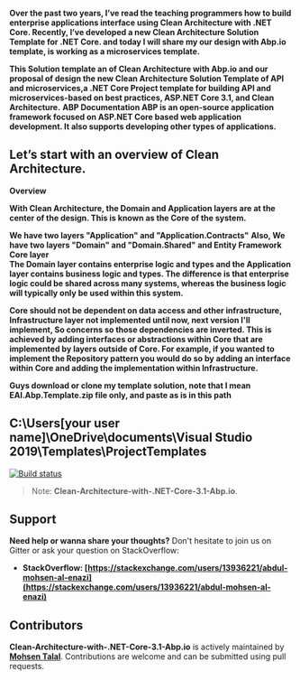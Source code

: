 **Over the past two years, I’ve read the teaching programmers how to build enterprise applications interface using Clean Architecture with .NET Core.  Recently, I’ve developed a new Clean Architecture Solution Template for .NET Core. and today I will share my our design with Abp.io template, is working as a microservices template.**

**This Solution template an of Clean Architecture with Abp.io and our proposal of design the new Clean Architecture Solution Template of API and microservices,a .NET Core Project template for building API and microservices-based on best practices, ASP.NET Core 3.1, and Clean Architecture.**
**ABP Documentation
ABP is an open-source application framework focused on ASP.NET Core based web application development. It also supports developing other types of applications.**


## Let’s start with an overview of Clean Architecture.

**Overview**


**With Clean Architecture, the Domain and Application layers are at the center of the design. This is known as the Core of the system.**

**We have two layers "Application" and "Application.Contracts"**
**Also, We have two layers "Domain" and "Domain.Shared" and Entity Framework Core layer    
The Domain layer contains enterprise logic and types and the Application layer contains business logic and types. The difference is that enterprise logic could be shared across many systems, whereas the business logic will typically only be used within this system.**

**Core should not be dependent on data access and other infrastructure, Infrastructure layer not implemented until now, next version I'll implement, So concerns so those dependencies are inverted. This is achieved by adding interfaces or abstractions within Core that are implemented by layers outside of Core. For example, if you wanted to implement the Repository pattern you would do so by adding an interface within Core and adding the implementation within Infrastructure.**


**Guys download or clone my template solution, note  that I mean EAI.Abp.Template.zip file only, and paste as is in this path** 
## C:\Users\[your user name]\OneDrive\documents\Visual Studio 2019\Templates\ProjectTemplates 


[![Build status](https://ci.appveyor.com/api/projects/status/tyenw4ffs00j4sav/branch/dev?svg=true)](https://ci.appveyor.com/project/mohsenTalal/security-openidconnect/branch/master)


> Note: **Clean-Architecture-with-.NET-Core-3.1-Abp.io**.
## Support

**Need help or wanna share your thoughts?** Don't hesitate to join us on Gitter or ask your question on StackOverflow:

- **StackOverflow: [https://stackexchange.com/users/13936221/abdul-mohsen-al-enazi](https://stackexchange.com/users/13936221/abdul-mohsen-al-enazi)**

## Contributors

**Clean-Architecture-with-.NET-Core-3.1-Abp.io** is actively maintained by **[Mohsen Talal](https://github.com/mohsenTalal)**. Contributions are welcome and can be submitted using pull requests.
